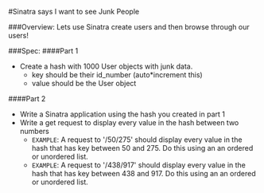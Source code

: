 #Sinatra says I want to see Junk People

###Overview:
Lets use Sinatra create users and then browse through our users!

###Spec:
####Part 1

* Create a hash with 1000 User objects with junk data.
	* key should be their id_number (auto*increment this)
	* value should be the User object
			
####Part 2

* Write a Sinatra application using the hash you created in part 1
* Write a get request to display every value in the hash between two numbers
	* `EXAMPLE`: A request to '/50/275' should display every value in the hash that has key between 50 and 275.  Do this using an an ordered or unordered list.
	* `EXAMPLE`: A request to '/438/917' should display every value in the hash that has key between 438 and 917.  Do this using an an ordered or unordered list.
